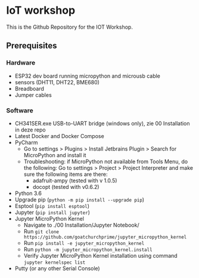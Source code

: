# IoT workshop

This is the Github Repository for the IOT Workshop.

## Prerequisites
### Hardware
- ESP32 dev board running micropython and microusb cable
- sensors (DHT11, DHT22, BME680)
- Breadboard
- Jumper cables

### Software
- CH341SER.exe USB-to-UART bridge (windows only), zie 00 Installation in deze repo
- Latest Docker and Docker Compose
- PyCharm
  - Go to settings > Plugins > Install Jetbrains Plugin > Search for MicroPython and install it
  - Troubleshooting: if MicroPython not available from Tools Menu, do the following: Go to settings > Project > Project Interpreter and make sure the following items are there:
    - adafruit-ampy (tested with v 1.0.5)
    - docopt (tested with v0.6.2)
- Python 3.6
- Upgrade pip (`python -m pip install --upgrade pip`)
- Esptool (`pip install esptool`)
- Jupyter (`pip install jupyter`)
- Jupyter MicroPython Kernel
  - Navigate to ./00 Installation/Jupyter Notebook/
  - Run `git clone https://github.com/goatchurchprime/jupyter_micropython_kernel`
  - Run `pip install -e jupyter_micropython_kernel`
  - Run `python -m jupyter_micropython_kernel.install`
  - Verify Jupyter MicroPython Kernel installation using command `jupyter kernelspec list`
- Putty (or any other Serial Console)


